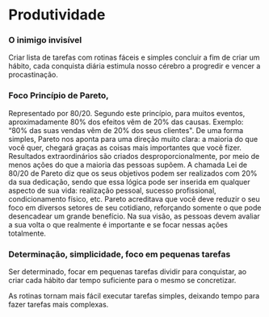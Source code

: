 # Produtividade

### O inimigo invisível

Criar lista de tarefas com rotinas fáceis e simples concluir a fim de criar um hábito,
cada conquista diária estimula nosso cérebro a progredir e vencer a procastinação.
### Foco Princípio de Pareto,
Representado por 80/20. Segundo este princípio, para muitos eventos, aproximadamente
80% dos efeitos vêm de 20% das causas.
Exemplo: “80% das suas vendas vêm de 20% dos seus clientes".
De uma forma simples, Pareto nos aponta para uma direção muito clara: a maioria do
que você quer, chegará graças as coisas mais importantes que você fizer.
Resultados extraordinários são criados desproporcionalmente, por meio de menos
ações do que a maioria das pessoas supõem.
A chamada Lei de 80/20 de Pareto diz que os seus objetivos podem ser realizados com
20% da sua dedicação, sendo que essa lógica pode ser inserida em qualquer aspecto
de sua vida: realização pessoal, sucesso profissional, condicionamento físico, etc.
Pareto acreditava que você deve reduzir o seu foco em diversos setores de seu
cotidiano, reforçando somente o que pode desencadear um grande benefício. Na sua
visão, as pessoas devem avaliar a sua volta o que realmente é importante e se focar
nessas ações totalmente.

### Determinação, simplicidade, foco em pequenas tarefas

Ser determinado, focar em pequenas tarefas dividir para conquistar, ao criar cada
hábito dar tempo suficiente para o mesmo se concretizar.

As rotinas tornam mais fácil executar tarefas simples, deixando tempo para fazer
tarefas mais complexas.


